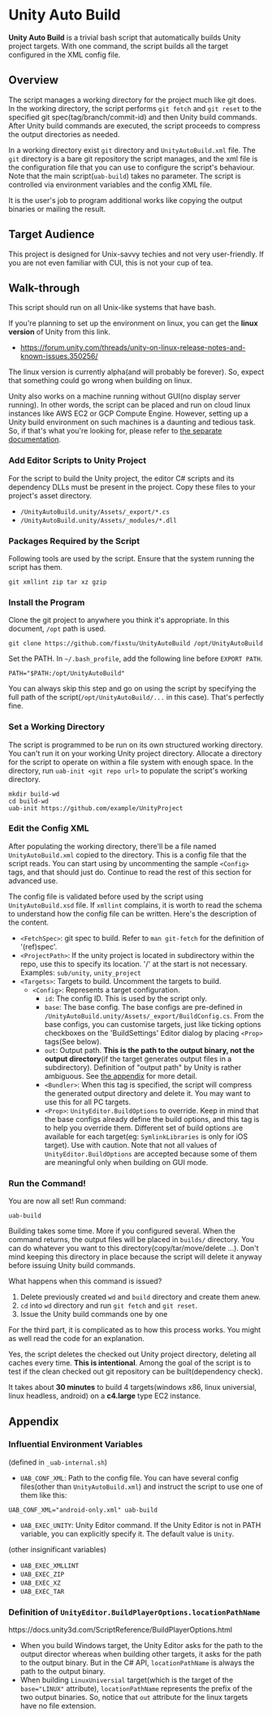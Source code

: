 # Unity Auto Build
**Unity Auto Build** is a trivial bash script that automatically builds Unity
project targets. With one command, the script builds all the target configured
in the XML config file.

## Overview
The script manages a working directory for the project much like git does.
In the working directory, the script performs `git fetch` and `git reset` to the
specified git spec(tag/branch/commit-id) and then Unity build commands.
After Unity build commands are executed, the script proceeds to compress
the output directories as needed.

In a working directory exist `git` directory and `UnityAutoBuild.xml` file.
The `git` directory is a bare git repository the script manages, and the xml
file is the configuration file that you can use to configure the script's
behaviour. Note that the main script(`uab-build`) takes no parameter.
The script is controlled via environment variables and the config XML file.

It is the user's job to program additional works like copying the output
binaries or mailing the result.

## Target Audience
This project is designed for Unix-savvy techies and not very user-friendly.
If you are not even familiar with CUI, this is not your cup of tea.

## Walk-through
This script should run on all Unix-like systems that have bash.

If you're planning to set up the environment on linux, you can get the
**linux version** of Unity from this link.
* https://forum.unity.com/threads/unity-on-linux-release-notes-and-known-issues.350256/

The linux version is currently alpha(and will probably be forever). So, expect
that something could go wrong when building on linux.

Unity also works on a machine running without GUI(no display server running).
In other words, the script can be placed and run on cloud linux instances like
AWS EC2 or GCP Compute Engine. However, setting up a Unity build environment on
such machines is a daunting and tedious task. So, if that's what you're looking
for, please refer to [the separate documentation](doc/Unity-without-GUI.md).

### Add Editor Scripts to Unity Project
For the script to build the Unity project, the editor C# scripts and its
dependency DLLs must be present in the project. Copy these files to your
project's asset directory.

* `/UnityAutoBuild.unity/Assets/_export/*.cs`
* `/UnityAutoBuild.unity/Assets/_modules/*.dll`

### Packages Required by the Script
Following tools are used by the script. Ensure that the system running the
script has them.
```
git xmllint zip tar xz gzip
```

### Install the Program
Clone the git project to anywhere you think it's appropriate. In this document,
`/opt` path is used.
```
git clone https://github.com/fixstu/UnityAutoBuild /opt/UnityAutoBuild
```

Set the PATH. In `~/.bash_profile`, add the following line before `EXPORT PATH`.
```
PATH="$PATH:/opt/UnityAutoBuild"
```

You can always skip this step and go on using the script by specifying the full
path of the script(`/opt/UnityAutoBuild/...` in this case). That's perfectly
fine.

### Set a Working Directory
The script is programmed to be run on its own structured working directory.
You can't run it on your working Unity project directory. Allocate a directory
for the script to operate on within a file system with enough space. In the
directory, run `uab-init <git repo url>` to populate the script's working
directory.
```
mkdir build-wd
cd build-wd
uab-init https://github.com/example/UnityProject
```

### Edit the Config XML
After populating the working directory, there'll be a file named
`UnityAutoBuild.xml` copied to the directory. This is a config file that
the script reads. You can start using by uncommenting the sample `<Config>`
tags, and that should just do. Continue to read the rest of this section for
advanced use.

The config file is validated before used by the script using
`UnityAutoBuild.xsd` file. If `xmllint` complains, it is worth to read
the schema to understand how the config file can be written.
Here's the description of the content.

* `<FetchSpec>`: git spec to build. Refer to `man git-fetch` for the definition
of '(ref)spec'.
* `<ProjectPath>`: If the unity project is located in subdirectory within
the repo, use this to specify its location. '/' at the start is not necessary.
Examples: `sub/unity`, `unity_project`
* `<Targets>`: Targets to build. Uncomment the targets to build.
  * `<Config>`: Represents a target configuration.
    * `id`: The config ID. This is used by the script only.
    * `base`: The base config. The base configs are pre-defined in
    `/UnityAutoBuild.unity/Assets/_export/BuildConfig.cs`. From the base configs,
    you can customise targets, just like ticking options checkboxes on
    the 'BuildSettings' Editor dialog by placing `<Prop>` tags(See below).
    * `out`: Output path. **This is the path to the output binary, not the output
    directory**(if the target generates output files in a subdirectory).
    Definition of "output path" by Unity is rather ambiguous.
    See [the appendix](#appendix-locationPathName)
    for more detail.
    * `<Bundler>`: When this tag is specified, the script will compress the
    generated output directory and delete it. You may want to use this for all
    PC targets.
    * `<Prop>`: `UnityEditor.BuildOptions` to override. Keep in mind that the
    base configs already define the build options, and this tag is to help
    you override them. Different set of build options are available for each
    target(eg: `SymlinkLibraries` is only for iOS target). Use with caution.
    Note that not all values of `UnityEditor.BuildOptions` are accepted because
    some of them are meaningful only when building on GUI mode.

### Run the Command!
You are now all set! Run command:
```
uab-build
```
Building takes some time. More if you configured several. When the command
returns, the output files will be placed in `builds/` directory. You can do
whatever you want to this directory(copy/tar/move/delete ...). Don't mind
keeping this directory in place because the script will delete it anyway before
issuing Unity build commands.

What happens when this command is issued?
1. Delete previously created `wd` and `build` directory and create them anew.
1. `cd` into `wd` directory and run `git fetch` and `git reset`.
1. Issue the Unity build commands one by one

For the third part, it is complicated as to how this process works. You might as
well read the code for an explanation.

Yes, the script deletes the checked out Unity project directory, deleting all
caches every time. **This is intentional**. Among the goal of the script is to
test if the clean checked out git repository can be built(dependency check).

It takes about **30 minutes** to build 4 targets(windows x86, linux universial,
linux headless, android) on a **c4.large** type EC2 instance.

## Appendix
### Influential Environment Variables
(defined in `_uab-internal.sh`)

* `UAB_CONF_XML`: Path to the config file. You can have several config
files(other than `UnityAutoBuild.xml`) and instruct the script to use one of
them like this:
```
UAB_CONF_XML="android-only.xml" uab-build
```
* `UAB_EXEC_UNITY`: Unity Editor command. If the Unity Editor is not in PATH
variable, you can explicitly specify it. The default value is `Unity`.

(other insignificant variables)

* `UAB_EXEC_XMLLINT`
* `UAB_EXEC_ZIP`
* `UAB_EXEC_XZ`
* `UAB_EXEC_TAR`

### Definition of `UnityEditor.BuildPlayerOptions.locationPathName`
<a name="appendix-locationPathName"/>
https://docs.unity3d.com/ScriptReference/BuildPlayerOptions.html

* When you build Windows target, the Unity Editor asks for the path to the
output director whereas when building other targets, it asks for the path to the
output binary. But in the C# API, `locationPathName` is always the path to the
output binary.
* When building `LinuxUniversial` target(which is the target of the
`base="LINUX"` attribute), `locationPathName` represents the prefix of the two
output binaries. So, notice that `out` attribute for the linux targets have
no file extension.
